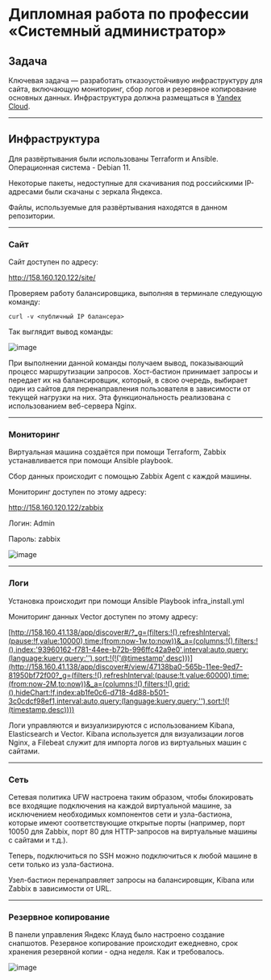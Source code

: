 #  Дипломная работа по профессии «Системный администратор»

## Задача
Ключевая задача — разработать отказоустойчивую инфраструктуру для сайта, включающую мониторинг, сбор логов и резервное копирование основных данных. Инфраструктура должна размещаться в [Yandex Cloud](https://cloud.yandex.com/).

---

## Инфраструктура
Для развёртывания были использованы Terraform и Ansible. Операционная система - Debian 11.

Некоторые пакеты, недоступные для скачивания под российскими IP-адресами были скачаны с зеркала Яндекса.

Файлы, используемые для развёртывания находятся в данном репозитории.

---

### Сайт
Сайт доступен по адресу:

http://158.160.120.122/site/

Проверяем работу балансировщика, выполняя в терминале следующую команду:

`curl -v <публичный IP балансера>`

Так выглядит вывод команды:

![image](https://github.com/GorkOrMork/netd/assets/109193124/9b6a6b15-1d1d-4413-b1fe-2d524fb8b0b5)


При выполнении данной команды получаем вывод, показывающий процесс маршрутизации запросов. Хост-бастион принимает запросы и передает их на балансировщик, который, в свою очередь, выбирает один из сайтов для перенаправления пользователя в зависимости от текущей нагрузки на них. Эта функциональность реализована с использованием веб-сервера Nginx.

---

### Мониторинг
Виртуальная машина создаётся при помощи Terraform, Zabbix устанавливается при помощи Ansible playbook.

Сбор данных происходит с помощью Zabbix Agent с каждой машины.

Мониторинг доступен по этому адресу:

http://158.160.120.122/zabbix

Логин: Admin

Пароль: zabbix

![image](https://github.com/GorkOrMork/netd/assets/109193124/45f06199-9071-4744-9355-6cc6c46fa489)


---

### Логи
Установка происходит при помощи Ansible Playbook infra_install.yml

Мониторинг данных Vector доступен по этому адресу:

[http://158.160.41.138/app/discover#/?_g=(filters:!(),refreshInterval:(pause:!f,value:10000),time:(from:now-1w,to:now))&_a=(columns:!(),filters:!(),index:'93960162-f781-44ee-b72b-996ffc42a9e0',interval:auto,query:(language:kuery,query:''),sort:!(!('@timestamp',desc)))](http://158.160.41.138/app/discover#/view/47138ba0-565b-11ee-9ed7-81950bf72f00?_g=(filters:!(),refreshInterval:(pause:!t,value:60000),time:(from:now-2M,to:now))&_a=(columns:!(),filters:!(),grid:(),hideChart:!f,index:ab1fe0c6-d718-4d88-b501-3c0cdcf98ef1,interval:auto,query:(language:kuery,query:''),sort:!(!(timestamp,desc))))

Логи управляются и визуализируются с использованием Kibana, Elasticsearch и Vector. Kibana используется для визуализации логов Nginx, а Filebeat служит для импорта логов из виртуальных машин с сайтами.

---

### Сеть
Сетевая политика UFW настроена таким образом, чтобы блокировать все входящие подключения на каждой виртуальной машине, за исключением необходимых компонентов сети и узла-бастиона, которые имеют соответствующие открытые порты (например, порт 10050 для Zabbix, порт 80 для HTTP-запросов на виртуальные машины с сайтами и т.д.).

Теперь, подключиться по SSH можно подключиться к любой машине в сети только из узла-бастиона.

Узел-бастион перенаправляет запросы на балансировщик, Kibana или Zabbix в зависимости от URL.

---

### Резервное копирование
В панели управления Яндекс Клауд было настроено создание снапшотов. Резервное копирование происходит ежедневно, срок хранения резервной копии - одна неделя. Как и требовалось.

![image](https://github.com/GorkOrMork/netd/assets/109193124/90b8ba75-c514-47d4-901c-33d073dd4065)


